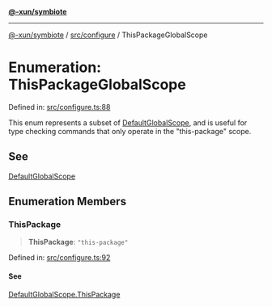 [**@-xun/symbiote**](../../../README.md)

***

[@-xun/symbiote](../../../README.md) / [src/configure](../README.md) / ThisPackageGlobalScope

# Enumeration: ThisPackageGlobalScope

Defined in: [src/configure.ts:88](https://github.com/Xunnamius/symbiote/blob/450d03a1056a8788295047b24c95dce90c4543b9/src/configure.ts#L88)

This enum represents a subset of [DefaultGlobalScope](DefaultGlobalScope.md), and is useful for type
checking commands that only operate in the "this-package" scope.

## See

[DefaultGlobalScope](DefaultGlobalScope.md)

## Enumeration Members

### ThisPackage

> **ThisPackage**: `"this-package"`

Defined in: [src/configure.ts:92](https://github.com/Xunnamius/symbiote/blob/450d03a1056a8788295047b24c95dce90c4543b9/src/configure.ts#L92)

#### See

[DefaultGlobalScope.ThisPackage](DefaultGlobalScope.md#thispackage)
